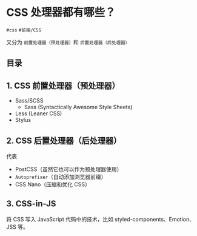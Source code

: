 
# CSS 处理器都有哪些？


`#css` `#前端/CSS` 

又分为 `前置处理器（预处理器）`和 `后置处理器（后处理器）`


## 目录
<!-- toc -->
 ## 1. CSS 前置处理器（预处理器） 

- Sass/SCSS
	- Sass (Syntactically Awesome Style Sheets)
- Less (Leaner CSS)
- Stylus

## 2. CSS 后置处理器（后处理器）

代表

- PostCSS（虽然它也可以作为预处理器使用）
- `Autoprefixer`（自动添加浏览器前缀）
- CSS Nano（压缩和优化 CSS）

## 3. CSS-in-JS

将 CSS 写入 JavaScript 代码中的技术，比如 styled-components、Emotion、JSS 等。

